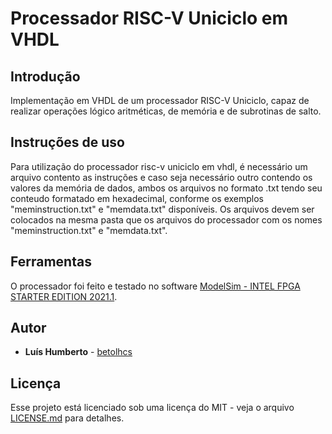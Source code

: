 # Processador RISC-V Uniciclo em VHDL

## Introdução

Implementação em VHDL de um processador RISC-V Uniciclo, capaz de realizar operações lógico aritméticas, de memória e de subrotinas de salto.

## Instruções de uso

Para utilização do processador risc-v uniciclo em vhdl, é necessário um arquivo contento as instruções e caso seja necessário outro contendo os valores da memória de dados, ambos os arquivos no formato .txt tendo seu conteudo formatado em hexadecimal, conforme os exemplos "meminstruction.txt" e "memdata.txt" disponíveis. Os arquivos devem ser colocados na mesma pasta que os arquivos do processador com os nomes "meminstruction.txt" e "memdata.txt".

## Ferramentas

O processador foi feito e testado no software [ModelSim - INTEL FPGA STARTER EDITION 2021.1](https://www.intel.com.br/content/www/br/pt/software/programmable/quartus-prime/model-sim.html).

## Autor

* **Luís Humberto** - [betolhcs](https://github.com/betolhcs)

## Licença

Esse projeto está licenciado sob uma licença do MIT - veja o arquivo [LICENSE.md](LICENSE.md) para detalhes.
